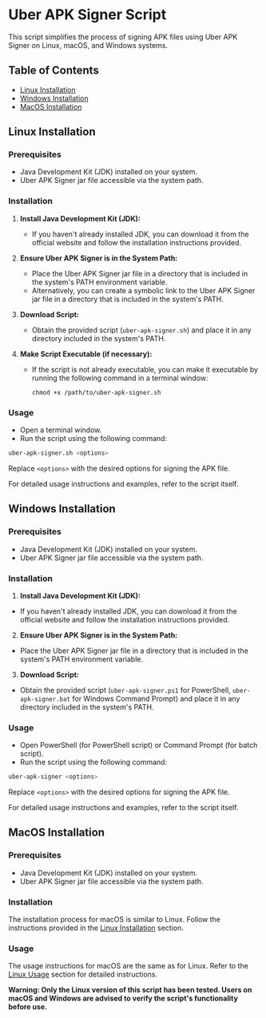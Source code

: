 # Uber APK Signer Script

This script simplifies the process of signing APK files using Uber APK Signer on Linux, macOS, and Windows systems.

## Table of Contents
- [Linux Installation](#linux-installation)
- [Windows Installation](#windows-installation)
- [MacOS Installation](#macos-installation)

## Linux Installation

### Prerequisites

- Java Development Kit (JDK) installed on your system.
- Uber APK Signer jar file accessible via the system path.

### Installation

1. **Install Java Development Kit (JDK):**
   - If you haven't already installed JDK, you can download it from the official website and follow the installation instructions provided.

2. **Ensure Uber APK Signer is in the System Path:**
   - Place the Uber APK Signer jar file in a directory that is included in the system's PATH environment variable.
   - Alternatively, you can create a symbolic link to the Uber APK Signer jar file in a directory that is included in the system's PATH.

3. **Download Script:**
   - Obtain the provided script (`uber-apk-signer.sh`) and place it in any directory included in the system's PATH.

4. **Make Script Executable (if necessary):**
   - If the script is not already executable, you can make it executable by running the following command in a terminal window:
     ```
     chmod +x /path/to/uber-apk-signer.sh
     ```

### Usage

- Open a terminal window.
- Run the script using the following command:

```bash
uber-apk-signer.sh <options>
```

Replace `<options>` with the desired options for signing the APK file.

For detailed usage instructions and examples, refer to the script itself.

## Windows Installation

### Prerequisites

- Java Development Kit (JDK) installed on your system.
- Uber APK Signer jar file accessible via the system path.

### Installation

1. **Install Java Development Kit (JDK):**
 - If you haven't already installed JDK, you can download it from the official website and follow the installation instructions provided.

2. **Ensure Uber APK Signer is in the System Path:**
 - Place the Uber APK Signer jar file in a directory that is included in the system's PATH environment variable.

3. **Download Script:**
 - Obtain the provided script (`uber-apk-signer.ps1` for PowerShell, `uber-apk-signer.bat` for Windows Command Prompt) and place it in any directory included in the system's PATH.

### Usage

- Open PowerShell (for PowerShell script) or Command Prompt (for batch script).
- Run the script using the following command:

```powershell
uber-apk-signer <options>
```
Replace `<options>` with the desired options for signing the APK file.

For detailed usage instructions and examples, refer to the script itself.

## MacOS Installation

### Prerequisites

- Java Development Kit (JDK) installed on your system.
- Uber APK Signer jar file accessible via the system path.

### Installation

The installation process for macOS is similar to Linux. Follow the instructions provided in the [Linux Installation](#linux-installation) section.

### Usage

The usage instructions for macOS are the same as for Linux. Refer to the [Linux Usage](#linux-installation) section for detailed instructions.


**Warning: Only the Linux version of this script has been tested. Users on macOS and Windows are advised to verify the script's functionality before use.**
